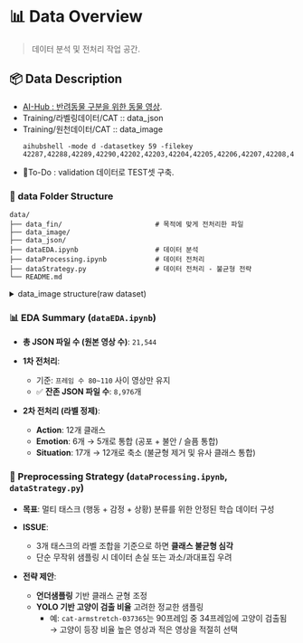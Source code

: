 # 📊 Data Overview
> 데이터 분석 및 전처리 작업 공간.

## 📦 Data Description
- [AI-Hub : 반려동물 구분을 위한 동물 영상](https://aihub.or.kr/aihubdata/data/view.do?-currMenu=115&topMenu=100&aihubDataSe=realm&dataSetSn=59).   
- Training/라벨링데이터/CAT :: data_json
- Training/원천데이터/CAT :: data_image
    ```
    aihubshell -mode d -datasetkey 59 -filekey 42287,42288,42289,42290,42202,42203,42204,42205,42206,42207,42208,42209
    ```
- 🔁To-Do : validation 데이터로 TEST셋 구축.


###  📁 data Folder Structure
```
data/     
├── data_fin/                       # 목적에 맞게 전처리한 파일
├── data_image/               
├── data_json/               
├── dataEDA.ipynb                   # 데이터 분석
├── dataProcessing.ipynb            # 데이터 전처리
├── dataStrategy.py                 # 데이터 전처리 - 불균형 전략
└── README.md    
```
   
<details>
<summary>data_image structure(raw dataset)</summary>

### 📁 RAW DATA(data_image) Structure
```
data_image/
├── arch/
│    ├── 20201030_cat-armstretch-000253.mp4/            # (폴더)
│    │    ├── frame_0_timestamp_0.jpg
│    │    └── ~~.jpg
│    ├── cat-armstretch-013346/
│    │    ├── frame_0_timestamp_0.jpg
│    │    └── ~~.jpg
│
├── cat_sleep/
│    ├── ~~~.mp4/            # (폴더)
│    │    ├── frame_0_timestamp_0.jpg
│    │    └── ~~.jpg
│    ├── cat-sleep-013346/
│    │    ├── frame_0_timestamp_0.jpg
│    │    └── ~~.jpg
│
├── jump/
...
```
</details>


###  📊 EDA Summary (`dataEDA.ipynb`)

- **총 JSON 파일 수 (원본 영상 수)**: `21,544`
- **1차 전처리**:  
  - 기준: `프레임 수 80~110` 사이 영상만 유지
  - ✅ **잔존 JSON 파일 수**: `8,976`개

- **2차 전처리 (라벨 정제)**:  
  - **Action**: 12개 클래스  
  - **Emotion**: 6개 → 5개로 통합 (공포 + 불안 / 슬픔 통합)  
  - **Situation**: 17개 → 12개로 축소 (불균형 제거 및 유사 클래스 통합)

### 🧩 Preprocessing Strategy (`dataProcessing.ipynb`, `dataStrategy.py`)

- **목표**: 멀티 태스크 (행동 + 감정 + 상황) 분류를 위한 안정된 학습 데이터 구성

- **ISSUE**:
  - 3개 태스크의 라벨 조합을 기준으로 하면 **클래스 불균형 심각**
  - 단순 무작위 샘플링 시 데이터 손실 또는 과소/과대표집 우려

- **전략 제안**:
  - **언더샘플링** 기반 클래스 균형 조정
  - **YOLO 기반 고양이 검출 비율** 고려한 정교한 샘플링
    - 예: `cat-armstretch-037365`는 90프레임 중 34프레임에 고양이 검출됨 → 고양이 등장 비율 높은 영상과 적은 영상을 적절히 선택
